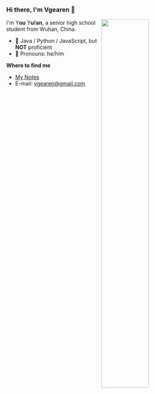 ### Hi there, I'm Vgearen 👋
<img align="right" width="50%" src="https://github-readme-stats.vercel.app/api?username=vgearen&show_icons=true">

I'm Y**ou** Y**u**f**an**, a senior high school student from Wuhan, China.

-   🔧 Java / Python / JavaScript, but **NOT** proficient
-   :man: Pronouns: he/him


**Where to find me**
- [My Notes](https://vgearen.github.io/)
- E-mail: vgearen@gmail.com
